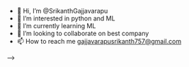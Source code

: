 - 👋 Hi, I’m @SrikanthGajjavarapu
- 👀 I’m interested in python and ML
- 🌱 I’m currently learning ML
- 💞️ I’m looking to collaborate on best company
- 📫 How to reach me gajjavarapusrikanth757@gmail.com

<!---
--->
-->
